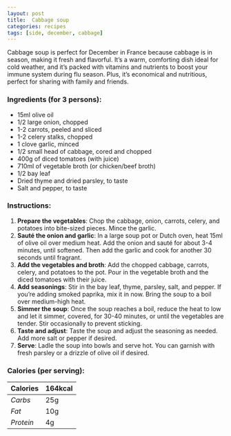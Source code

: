```yaml
---
layout: post
title:  Cabbage soup
categories: recipes
tags: [side, december, cabbage]
---
```


Cabbage soup is perfect for December in France because cabbage is in season, making it fresh and flavorful. It’s a warm, comforting dish ideal for cold weather, and it’s packed with vitamins and nutrients to boost your immune system during flu season. Plus, it’s economical and nutritious, perfect for sharing with family and friends.


### Ingredients (for 3 persons):
- 15ml olive oil
- 1/2 large onion, chopped
- 1-2 carrots, peeled and sliced
- 1-2 celery stalks, chopped
- 1 clove garlic, minced
- 1/2 small head of cabbage, cored and chopped
- 400g of diced tomatoes (with juice)
- 710ml of vegetable broth (or chicken/beef broth)
- 1/2 bay leaf
- Dried thyme and dried parsley, to taste
- Salt and pepper, to taste

### Instructions:

1. **Prepare the vegetables**: Chop the cabbage, onion, carrots, celery, and potatoes into bite-sized pieces. Mince the garlic.
2. **Sauté the onion and garlic**: In a large soup pot or Dutch oven, heat 15ml of olive oil over medium heat. Add the onion and sauté for about 3-4 minutes, until softened. Then add the garlic and cook for another 30 seconds until fragrant.
3. **Add the vegetables and broth**: Add the chopped cabbage, carrots, celery, and potatoes to the pot. Pour in the vegetable broth and the diced tomatoes with their juice.
4. **Add seasonings**: Stir in the bay leaf, thyme, parsley, salt, and pepper. If you’re adding smoked paprika, mix it in now. Bring the soup to a boil over medium-high heat.
5. **Simmer the soup**: Once the soup reaches a boil, reduce the heat to low and let it simmer, covered, for 30-40 minutes, or until the vegetables are tender. Stir occasionally to prevent sticking.
6. **Taste and adjust**: Taste the soup and adjust the seasoning as needed. Add more salt or pepper if desired.
7. **Serve**: Ladle the soup into bowls and serve hot. You can garnish with fresh parsley or a drizzle of olive oil if desired.

### Calories (per serving):

| **Calories** | 164kcal |
| ----------- | ----------- |
| *Carbs* | 25g |
| *Fat* | 10g |
| *Protein* | 4g |